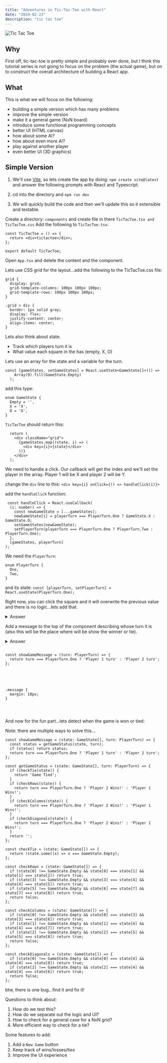 ```yaml
---
title: "Adventures in Tic-Tac-Toe with React"
date: "2024-02-23"
description: "tic tac toe"
---
```


![Tic Tac Toe](./ttt1.png "high level diagram")

## Why
First off, tic-tac-toe is pretty simple and probably over done, but I think this
tutorial series is not going to focus on the problem (the actual game), but on to 
construct the overall architecture of building a React app.

## What
This is what we will focus on the following:
  - building a simple version which has many problems
  - improve the simple version
  - make it a general game (NxN board)
  - introduce some functional programming concepts
  - better UI (HTML canvas)
  - how about some AI?
  - how about even more AI?
  - play against another player
  - even better UI (3D graphics)

## Simple Version
1. We'll use [Vite](https://vitejs.dev/guide/), so lets create the app by doing: `npm create vite@latest`
and answer the following prompts with React and Typescript.

2. cd into the directory and `npm run dev`

3. We will quickly build the code and then we'll update this so it
extensible and testable.

Create a directory: `components` and create file in there `TicTacToe.tsx and TicTacToe.css`
Add the following to `TicTacToe.tsx`:
```
const TicTacToe = () => {
  return <div>tictactoe</div>;
};

export default TicTacToe;
```
Open `App.tsx` and delete the content and the component.

Lets use CSS grid for the layout...add the following to the TicTacToe.css file:
```
grid {
  display: grid;
  grid-template-columns: 100px 100px 100px;
  grid-template-rows: 100px 100px 100px;
}

.grid > div {
  border: 1px solid gray;
  display: flex;
  justify-content: center;
  align-items: center;
}
```
Lets also think about state.
* Track which players turn it is
* What value each square in the has (empty, X, O)

Lets use an array for the state and a variable for the turn.
```
const [gameStates, setGameStates] = React.useState<GameState[]>(() =>
    Array(9).fill(GameState.Empty)
  );
```
add this type:
```
enum GameState {
  Empty = '',
  X = 'X',
  O = 'O',
}
```

`TicTacToe` should return this:
```
  return (
    <div className="grid">
      {gameStates.map((state, i) => (
        <div key={i}>{state}</div>
      ))}
    </div>
  );
  ```

  We need to handle a click.  Our callback will get the index and we'll
  set the player in the array. Player 1 will be X and player 2 will be Y.

  change the `div` line to this: `<div key={i} onClick={() => handleClick(i)}>`

  add the `handleClick` function:
  ```
   const handleClick = React.useCallback(
    (i: number) => {
      const newGameState = [...gameStates];
      newGameState[i] = playerTurn === PlayerTurn.One ? GameState.X : GameState.O;
      setGameStates(newGameState);
      setPlayerTurn(playerTurn === PlayerTurn.One ? PlayerTurn.Two : PlayerTurn.One);
    },
    [gameStates, playerTurn]
  );
  ```

  We need the `PlayerTurn`:
  ```
  enum PlayerTurn {
    One,
    Two,
  }
```
and its state:
`const [playerTurn, setPlayerTurn] = React.useState(PlayerTurn.One);`

Right now, you can click the square and it will overwrite the previous value
and there is no logic...lets add that.

<details>
<summary>Answer</summary>
<pre>
<code>
  if (gameStates[i] !== GameState.Empty) {
        return;
  }
</code>
</pre>
</details>

Add a message to the top of the component describing whose turn it is (also this
will be the place where will be show the winner or tie).

<details>
<summary>Answer</summary>
<pre>
<code>
<p className="message">{showGameMessage(playerTurn)}</p>
</code>
</pre>
</details>

<pre>
<code>
const showGameMessage = (turn: PlayerTurn) => {
  return turn === PlayerTurn.One ? 'Player 1 turn' : 'Player 2 turn';
};
</pre>
</code>

<pre>
<code>
.message {
  margin: 10px;
}
</pre>
</code>
</details>

And now for the fun part...lets detect when the game is won or tied:

Note: there are multiple ways to solve this...

```
const showGameMessage = (state: GameState[], turn: PlayerTurn) => {
  const status = getGameStatus(state, turn);
  if (status) return status;
  return turn === PlayerTurn.One ? 'Player 1 turn' : 'Player 2 turn';
};

const getGameStatus = (state: GameState[], turn: PlayerTurn) => {
  if (checkTie(state)) {
    return 'Game Tied';
  }
  if (checkRows(state)) {
    return turn === PlayerTurn.One ? 'Player 2 Wins!' : 'Player 1 Wins!';
  }
  if (checkColumns(state)) {
    return turn === PlayerTurn.One ? 'Player 2 Wins!' : 'Player 1 Wins!';
  }
  if (checkDiagonals(state)) {
    return turn === PlayerTurn.One ? 'Player 2 Wins!' : 'Player 1 Wins!';
  }
  return '';
};

const checkTie = (state: GameState[]) => {
  return !state.some((x) => x === GameState.Empty);
};

const checkRows = (state: GameState[]) => {
  if (state[0] !== GameState.Empty && state[0] === state[1] && state[1] === state[2]) return true;
  if (state[3] !== GameState.Empty && state[3] === state[4] && state[4] === state[5]) return true;
  if (state[5] !== GameState.Empty && state[6] === state[7] && state[7] === state[8]) return true;
  return false;
};

const checkColumns = (state: GameState[]) => {
  if (state[0] !== GameState.Empty && state[0] === state[3] && state[3] === state[6]) return true;
  if (state[1] !== GameState.Empty && state[1] === state[4] && state[4] === state[7]) return true;
  if (state[2] !== GameState.Empty && state[2] === state[5] && state[5] === state[8]) return true;
  return false;
};

const checkDiagonals = (state: GameState[]) => {
  if (state[0] !== GameState.Empty && state[0] === state[4] && state[4] === state[8]) return true;
  if (state[2] !== GameState.Empty && state[2] === state[4] && state[4] === state[6]) return true;
  return false;
};
```

btw, there is one bug...find it and fix it!

Questions to think about:
1. How do we test this?
2. How do we separate out the logic and UI?
3. How to check for a general case for a NxN grid?
4. More efficient way to check for a tie?

Some features to add:
1. Add a `New Game` button
2. Keep track of wins/losses/ties
3. Improve the UI experience